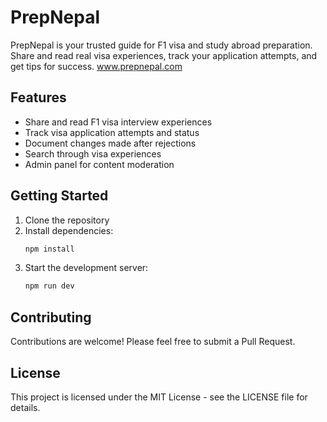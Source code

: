 # PrepNepal

PrepNepal is your trusted guide for F1 visa and study abroad preparation. Share and read real visa experiences, track your application attempts, and get tips for success.
www.prepnepal.com

## Features

- Share and read F1 visa interview experiences
- Track visa application attempts and status
- Document changes made after rejections
- Search through visa experiences
- Admin panel for content moderation

## Getting Started

1. Clone the repository
2. Install dependencies:
   ```bash
   npm install
   ```
3. Start the development server:
   ```bash
   npm run dev
   ```

## Contributing

Contributions are welcome! Please feel free to submit a Pull Request.

## License

This project is licensed under the MIT License - see the LICENSE file for details.
